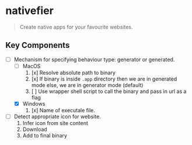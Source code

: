 # nativefier 

> Create native apps for your favourite websites. 

## Key Components 

- [ ] Mechanism for specifying behaviour type: generator or generated.  
    - [ ] MacOS
        1. [x] Resolve absolute path to binary  
        1. [x] If binary is inside `.app` directory then we are in generated mode else, we are in generator mode (default)    
        1. [ ] Use wrapper shell script to call the binary and pass in url as a flag  
    - [x] Windows 
        1. [x] Name of executale file.

- [ ] Detect appropriate icon for website. 
    1. Infer icon from site content  
    1. Download  
    1. Add to final binary  
